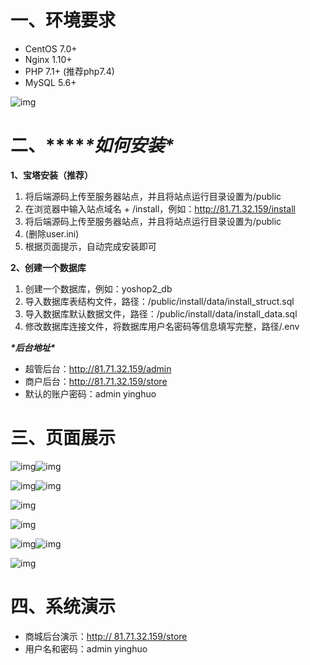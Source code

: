 # 一、环境要求

- CentOS 7.0+
-  Nginx 1.10+
- PHP 7.1+ (推荐php7.4)
- MySQL 5.6+

![img](D:\桌面\homework\大二\下学期项目管理课\期末作业截图\wps1.jpg) 

# 二、\*******\*如何安装\****

**1、宝塔安装（推荐）**

1. 将后端源码上传至服务器站点，并且将站点运行目录设置为/public
2. 在浏览器中输入站点域名 + /install，例如：http://81.71.32.159/install
3. 将后端源码上传至服务器站点，并且将站点运行目录设置为/public
4. (删除user.ini)
5.  根据页面提示，自动完成安装即可

**2、创建一个数据库**

1. 创建一个数据库，例如：yoshop2_db
2.  导入数据库表结构文件，路径：/public/install/data/install_struct.sql
3. 导入数据库默认数据文件，路径：/public/install/data/install_data.sql
4. 修改数据库连接文件，将数据库用户名密码等信息填写完整，路径/.env

***\*后台地址\****

- 超管后台：http://81.71.32.159/admin
- 商户后台：http://81.71.32.159/store
- 默认的账户密码：admin yinghuo

# 三、页面展示

![img](D:\桌面\homework\大二\下学期项目管理课\期末作业截图\wps2.jpg)![img](D:\桌面\homework\大二\下学期项目管理课\期末作业截图\wps3.jpg) 

![img](D:\桌面\homework\大二\下学期项目管理课\期末作业截图\wps4.jpg)![img](D:\桌面\homework\大二\下学期项目管理课\期末作业截图\wps5.jpg) 

![img](D:\桌面\homework\大二\下学期项目管理课\期末作业截图\wps6.jpg) 

![img](D:\桌面\homework\大二\下学期项目管理课\期末作业截图\wps7.jpg) 

![img](D:\桌面\homework\大二\下学期项目管理课\期末作业截图\wps8.jpg)![img](D:\桌面\homework\大二\下学期项目管理课\期末作业截图\wps9.jpg) 

![img](D:\桌面\homework\大二\下学期项目管理课\期末作业截图\wps10.jpg)

# 四、系统演示

- 商城后台演示：[http:// 81.71.32.159/store](http://159.75.34.12/store)
- 用户名和密码：admin yinghuo 